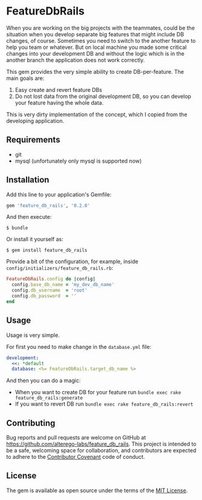 # FeatureDbRails

When you are working on the big projects with the teammates, could be the situation when you develop
separate big features that might include DB changes, of course. Sometimes you need to switch to the
another feature to help you team or whatever. But on local machine you made some critical changes into
your development DB and without the logic which is in the another branch the application does not
work correctly.

This gem provides the very simple ability to create DB-per-feature. The main goals are:

1. Easy create and revert feature DBs
2. Do not lost data from the original development DB, so you can develop your feature having the whole
data.

This is very dirty implementation of the concept, which I copied from the developing application.

## Requirements

- git
- mysql (unfortunately only mysql is supported now)

## Installation

Add this line to your application's Gemfile:

```ruby
gem 'feature_db_rails', '0.2.0'
```

And then execute:

    $ bundle

Or install it yourself as:

    $ gem install feature_db_rails

Provide a bit of the configuration, for example, inside `config/initializers/feature_db_rails.rb`:

```ruby
FeatureDbRails.config do |config|
  config.base_db_name = 'my_dev_db_name'
  config.db_username  = 'root'
  config.db_password  = ''
end
```

## Usage

Usage is very simple.

For first you need to make change in the `database.yml` file:

```yaml
development:
  <<: *default
  database: <%= FeatureDbRails.target_db_name %>
```

And then you can do a magic:

- When you want to create DB for your feature run `bundle exec rake feature_db_rails:generate`
- If you want to revert DB run `bundle exec rake feature_db_rails:revert`

## Contributing

Bug reports and pull requests are welcome on GitHub at https://github.com/alterego-labs/feature_db_rails. This project is intended to be a safe, welcoming space for collaboration, and contributors are expected to adhere to the [Contributor Covenant](http://contributor-covenant.org) code of conduct.


## License

The gem is available as open source under the terms of the [MIT License](http://opensource.org/licenses/MIT).

